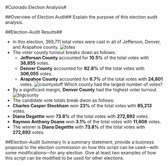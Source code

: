 #Colorado Election Analysis#

##Overview of Election Audit##
Explain the purpose of this election audit analysis.

##Election-Audit Results##

 * In this election, 369,711 total votes were cast in all of Jefferson, Denver, and Arapahoe county.
![totes]()
 * The voter county turnout breaks down as follows:
    * **Jefferson County** accounted for **10.5%** of the total votes with **38,855** votes.
    * **Denver County** accounted for **82.8%** of the total votes with **306,055** votes.
    * **Arapahoe County** accounted for **6.7%** of the total votes with **24,801** votes.
![countystuff]()
Which county had the largest number of votes?
 * By a significant margin, **Denver County** had the highest voter turnout
![bigcounty]()
 * The candidate vote totals break dwon as follows:
 * **Charles Casper Stockham** won **23%** of the total votes with **85,213** votes.
 * **Diana Degettte** won **73.8%** of the total votes with **272,892** votes.
 * **Raymon Anthony Doane** won **3.1%** of the total votes with **11,606** votes.
 * The winner is **Diana Degettte** with **73.8%** of the total votes with **272,892** votes.


##Election-Audit Summary
In a summary statement, provide a business proposal to the election commission on how this script can be used—with some modifications—for any election. Give at least two examples of how this script can be modified to be used for other elections.
